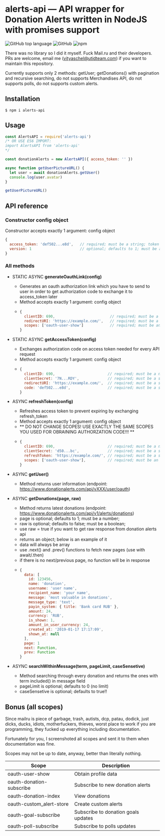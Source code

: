 # alerts-api — API wrapper for Donation Alerts written in NodeJS with promises support

![GitHub top language](https://img.shields.io/github/languages/top/VityaSchel/alerts-api)
![GitHub](https://img.shields.io/github/license/VityaSchel/alerts-api)
![npm](https://img.shields.io/npm/dw/alerts-api)

There was no library so I did it myself. Fuck Mail.ru and their developers. PRs are welcome, email me (vityaschel@utidteam.com) if you want to maintain this repository.

Currently supports only 2 methods: getUser; getDonations() with pagination and recursive searching, do not supports Merchandises API, do not supports polls, do not supports custom alerts.

## Installation

`$ npm i alerts-api`

## Usage

```javascript
const AlertsAPI = require('alerts-api')
/* OR USE ES6 IMPORT:
import AlertsAPI from 'alerts-api'
*/

const donationAlerts = new AlertsAPI({ access_token: '' })

async function getUserPictureURL() {
  let user = await donationAlerts.getUser()
  console.log(user.avatar)
}

getUserPictureURL()
```

## API reference

### Constructor config object

Constructor accepts exactly 1 argument: config object

```javascript
{
  access_token: 'def502...e8d',   // required; must be a string; token you obtain from exchanging authorization code
  version: 1                      // optional; defaults to 1; must be a number; version of API
}
```

### All methods

- STATIC ASYNC **generateOauthLink(config)**
  - Generates an oauth authorization link which you have to send to user in order to get authorization code to exchange it to access_token later
  - Method accepts exactly 1 argument: config object
  - ```javascript
    {
      clientID: 690,                         // required; must be a number; app id in your app's settings
      redirectURI: 'https://example.com/',   // required; must be a string; correct url specified in your app's settings; must end with slash
      scopes: ['oauth-user-show']            // required; must be an array of strings; possible scopes are below in this documentation
    }
    ```

- STATIC ASYNC **getAccessToken(config)**
  - Exchanges authorization code on access token needed for every API request
  - Method accepts exactly 1 argument: config object
  - ```javascript
    {
      clientID: 690,                        // required; must be a number; app id in your app's settings;
      clientSecret: '7N...RDY',             // required; must be a string; private "API key" in your app's settings;
      redirectURI: 'https://example.com/',  // required; must be a string; correct url specified in your app's settings; must end with slash
      code: 'def502...e8d',                 // required; must be a string; code you got from oauth authorization after redirection
    }
    ```

- ASYNC **refreshToken(config)**
  - Refreshes access token to prevent expiring by exchanging refresh_token
  - Method accepts exactly 1 argument: config object
  - ** DO NOT CHANGE SCOPES! USE EXACTLY THE SAME SCOPES YOU USED FOR OBRAINING AUTHORZATION CODE!!! **
  - ```javascript
    {
      clientID: 690,                        // required; must be a number; app id in your app's settings;
      clientSecret: 'd50...bc',             // required; must be a string; private "API key" in your app's settings;
      refreshToken: 'https://example.com/', // required; must be a string; refresh_token you received in the same response with access_token;
      scopes: ['oauth-user-show'],          // required; must be an array of strings; possible scopes are below in this documentation
    }
    ```

- ASYNC **getUser()**
  - Method returns user information (endpoint: https://www.donationalerts.com/api/vXXX/user/oauth)

- ASYNC **getDonations(page, raw)**
  - Method returns latest donations (endpoint: https://www.donationalerts.com/api/v1/alerts/donations)
  - page is optional; defaults to 1; must be a number;
  - raw is optional; defaults to false; must be a boolean;
  - use raw = true if you want to get raw response from donation alerts api
  - returns an object; below is an example of it
  - data will always be array
  - use .next() and .prev() functions to fetch new pages (use with await/.then)
  - if there is no next/previous page, no function will be in response
  - ```javascript
    {
      data: [
        id: 123456,
        name: 'donation',
        username: 'user name',
        recipient_name: 'your name',
        message: 'most valuable in donations',
        message_type: 'text',
        payin_system: { title: 'Bank card RUB' },
        amount: 24,
        currency: 'RUB',
        is_shown: 1,
        amount_in_user_currency: 24,
        created_at: '2019-01-17 17:17:09',
        shown_at: null
      ],
      page: 1
      next: Function,
      prev: Function
    }
    ```

- ASYNC **searchWithinMessage(term, pageLimit, caseSensetive)**
  - Method searching through every donation and returns the ones with term included() in message field
  - pageLimit is optional; defaults to 0 (no limit)
  - caseSensetive is optional; defaults to true!!

## Bonus (all scopes)

Since mailru is piece of garbage, trash, autists, dcp, patau, dodick, just dicks, ducks, idiots, motherfuckers, thieves, worst place to work if you are programming, they fucked up everything including documentation.

Fortunately for you, I screenshoted all scopes and sent it to them when documentation was fine.

Scopes may not be up to date, anyway, better than literally nothing.

Scope | Description
----- | -----------
oauth-user-show | Obtain profile data
oauth-donation-subscribe | Subscribe to new donation alerts
oauth-donation-index | View donations
oauth-custom_alert-store | Create custom alerts
oauth-goal-subscribe | Subscribe to donation goals updates
oauth-poll-subscribe | Subscribe to polls updates
